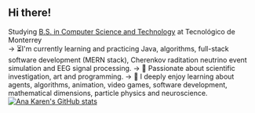 ## Hi there!

Studying [B.S. in Computer Science and Technology](https://samp.itesm.mx/Programas/VistaPrograma?clave=ITC19&modoVista=Default&idioma=EN&cols=0) at Tecnológico de Monterrey<br/>
-> ⏳I'm currently learning and practicing Java, algorithms, full-stack software development (MERN stack), Cherenkov raditation neutrino event simulation and EEG signal processing.
-> 🎨 Passionate about scientific investigation, art and programming.
-> 🔭 I deeply enjoy learning about agents, algorithms, animation, video games, software development, mathematical dimensions, particle physics and neuroscience.
[![Ana Karen's GitHub stats](https://github-readme-stats.vercel.app/api?username=ZAnaKarenZ)](https://github.com/ZAnaKarenZ/github-readme-stats)


<!--
**ZAnaKarenZ/ZAnaKarenZ** is a ✨ _special_ ✨ repository because its `README.md` (this file) appears on your GitHub profile.

Here are some ideas to get you started:

- 🔭 I’m currently working on ...
- 🌱 I’m currently learning ...
- 👯 I’m looking to collaborate on ...
- 🤔 I’m looking for help with ...
- 💬 Ask me about ...
- 📫 How to reach me: ...
- 😄 Pronouns: ...
- ⚡ Fun fact: ...
-->
